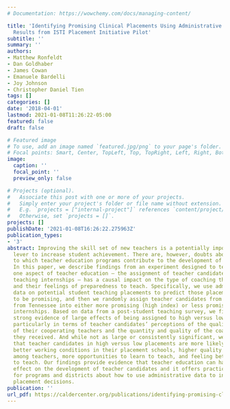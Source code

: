 ```yaml
---
# Documentation: https://wowchemy.com/docs/managing-content/

title: 'Identifying Promising Clinical Placements Using Administrative Data: Preliminary
  Results from ISTI Placement Initiative Pilot'
subtitle: ''
summary: ''
authors:
- Matthew Ronfeldt
- Dan Goldhaber
- James Cowan
- Emanuele Bardelli
- Joy Johnson
- Christopher Daniel Tien
tags: []
categories: []
date: '2018-04-01'
lastmod: 2021-01-08T11:26:22-05:00
featured: false
draft: false

# Featured image
# To use, add an image named `featured.jpg/png` to your page's folder.
# Focal points: Smart, Center, TopLeft, Top, TopRight, Left, Right, BottomLeft, Bottom, BottomRight.
image:
  caption: ''
  focal_point: ''
  preview_only: false

# Projects (optional).
#   Associate this post with one or more of your projects.
#   Simply enter your project's folder or file name without extension.
#   E.g. `projects = ["internal-project"]` references `content/project/deep-learning/index.md`.
#   Otherwise, set `projects = []`.
projects: []
publishDate: '2021-01-08T16:26:22.275963Z'
publication_types:
- '3'
abstract: Improving the skill set of new teachers is a potentially important policy
  lever to increase student achievement. There are, however, doubts about the extent
  to which teacher education programs contribute to the development of teachers’ skills.
  In this paper, we describe findings from an experiment designed to test whether
  one aspect of teacher education – the assignment of teacher candidates to student
  teaching internships – has a causal impact on the type of coaching they receive
  and their feelings of preparedness to teach. Specifically, we use administrative
  data on potential student teaching placements to predict those placements more likely
  to be promising, and then we randomly assign teacher candidates from one large program
  from Tennessee into either more promising (high index) or less promising (low index)
  internships. Based on data from a post-student teaching survey, we find consistently
  strong evidence of large effects of being assigned to high versus low index placements,
  particularly in terms of teacher candidates’ perceptions of the quality of instruction
  of their cooperating teachers and the quantity and quality of the coaching that
  they received. And while not as large or consistently significant, we also found
  that teacher candidates in high versus low placements are more likely to report
  better working conditions in their placement schools, higher quality collaboration
  among teachers, more opportunities to learn to teach, and feeling better prepared
  to teach. Our findings provide evidence that teacher education can have a causal
  effect on the development of teacher candidates and it offers practical implications
  for programs and districts about how to use administrative data to inform internship
  placement decisions.
publication: ''
url_pdf: https://caldercenter.org/publications/identifying-promising-clinical-placements-using-administrative-data-preliminary-results
---
```

